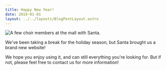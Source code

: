 ```yaml
---
title: Happy New Year!
date: 2019-01-01 
layout: ../../layouts/BlogPostLayout.astro
---
```

![A few choir members at the mall with Santa.](../images/20190101_mallcaroling.jpg)

We've been taking a break for the holiday season, but Santa brought us a brand new website!

We hope you enjoy using it, and can still everything you're looking for. But if not, please feel free to contact us for more information!
